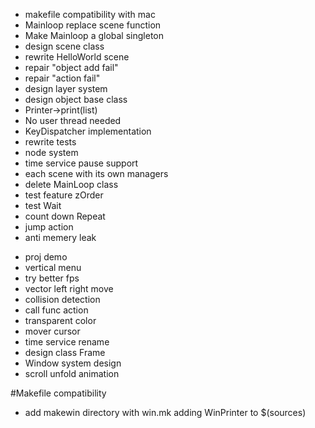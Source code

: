 + makefile compatibility with mac
+ Mainloop replace scene function
+ Make Mainloop a global singleton
+ design scene class
+ rewrite HelloWorld scene
+ repair "object add fail"
+ repair "action fail"
+ design layer system
+ design object base class
+ Printer->print(list<PrintJob>)
+ No user thread needed
+ KeyDispatcher implementation
+ rewrite tests
+ node system
+ time service pause support
+ each scene with its own managers
+ delete MainLoop class
+ test feature zOrder
+ test Wait
+ count down Repeat
+ jump action
+ anti memery leak
- proj demo
- vertical menu
- try better fps
- vector left right move
- collision detection
- call func action
- transparent color
- mover cursor
- time service rename
- design class Frame
- Window system design
- scroll unfold animation

#Makefile compatibility
* add makewin directory with win.mk adding WinPrinter to $(sources)
